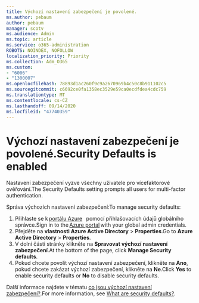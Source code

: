 ```yaml
---
title: Výchozí nastavení zabezpečení je povolené.
ms.author: pebaum
author: pebaum
manager: scotv
ms.audience: Admin
ms.topic: article
ms.service: o365-administration
ROBOTS: NOINDEX, NOFOLLOW
localization_priority: Priority
ms.collection: Adm_O365
ms.custom:
- "6006"
- "1300007"
ms.openlocfilehash: 78893d1ac260f9c9a2670969b4c50c8b911102c5
ms.sourcegitcommit: c6692ce0fa1358ec3529e59ca0ecdfdea4cdc759
ms.translationtype: MT
ms.contentlocale: cs-CZ
ms.lasthandoff: 09/14/2020
ms.locfileid: "47740359"
---
```

# <a name="security-defaults-is-enabled"></a><span data-ttu-id="9e637-102">Výchozí nastavení zabezpečení je povolené.</span><span class="sxs-lookup"><span data-stu-id="9e637-102">Security Defaults is enabled</span></span>

<span data-ttu-id="9e637-103">Nastavení zabezpečení vyzve všechny uživatele pro vícefaktorové ověřování.</span><span class="sxs-lookup"><span data-stu-id="9e637-103">The Security Defaults setting prompts all users for multi-factor authentication.</span></span>

<span data-ttu-id="9e637-104">Správa výchozích nastavení zabezpečení:</span><span class="sxs-lookup"><span data-stu-id="9e637-104">To manage security defaults:</span></span>

1. <span data-ttu-id="9e637-105">Přihlaste se k [portálu Azure](https://ms.portal.azure.com/)   pomocí přihlašovacích údajů globálního správce.</span><span class="sxs-lookup"><span data-stu-id="9e637-105">Sign in to the [Azure portal](https://ms.portal.azure.com/) with your global admin credentials.</span></span>
2. <span data-ttu-id="9e637-106">Přejděte na **vlastnosti Azure Active Directory**  >  **Properties**.</span><span class="sxs-lookup"><span data-stu-id="9e637-106">Go to **Azure Active Directory** > **Properties**.</span></span>
3. <span data-ttu-id="9e637-107">V dolní části stránky klikněte na **Spravovat výchozí nastavení zabezpečení**.</span><span class="sxs-lookup"><span data-stu-id="9e637-107">At the bottom of the page, click **Manage Security defaults**.</span></span>
4. <span data-ttu-id="9e637-108">Pokud chcete povolit výchozí nastavení zabezpečení, klikněte na **Ano**, pokud chcete zakázat výchozí zabezpečení, klikněte na **Ne**.</span><span class="sxs-lookup"><span data-stu-id="9e637-108">Click **Yes** to enable security defaults or **No** to disable security defaults.</span></span>

<span data-ttu-id="9e637-109">Další informace najdete v tématu [co jsou výchozí nastavení zabezpečení?](https://docs.microsoft.com/azure/active-directory/fundamentals/concept-fundamentals-security-defaults).</span><span class="sxs-lookup"><span data-stu-id="9e637-109">For more information, see [What are security defaults?](https://docs.microsoft.com/azure/active-directory/fundamentals/concept-fundamentals-security-defaults).</span></span>